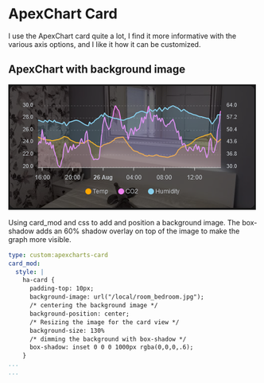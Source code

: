 # ApexChart Card
I use the ApexChart card quite a lot, I find it more informative with the various axis options, and I like it how it can be customized.

## ApexChart with background image

![](ApexChart-with-background.png)

Using card_mod and css to add and position a background image. The box-shadow adds an 60% shadow overlay on top of the image to make the graph more visible.

```YAML
type: custom:apexcharts-card
card_mod:
  style: |
    ha-card {
      padding-top: 10px;
      background-image: url("/local/room_bedroom.jpg");
      /* centering the background image */
      background-position: center;
      /* Resizing the image for the card view */
      background-size: 130%
      /* dimming the background with box-shadow */
      box-shadow: inset 0 0 0 1000px rgba(0,0,0,.6);
    }
...
...
```
